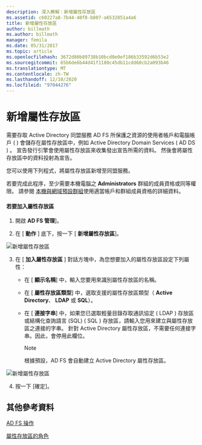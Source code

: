 ```yaml
---
description: 深入瞭解：新增屬性存放區
ms.assetid: c60227a8-7b44-40f8-b807-a6532851a4a6
title: 新增屬性存放區
author: billmath
ms.author: billmath
manager: femila
ms.date: 05/31/2017
ms.topic: article
ms.openlocfilehash: 3672d80b89738b10bcd0e0ef186b33592d6b53e2
ms.sourcegitcommit: 65b6de6b44d41f1180c45db11cdd60cb2a093b46
ms.translationtype: MT
ms.contentlocale: zh-TW
ms.lasthandoff: 12/10/2020
ms.locfileid: "97044276"
---
```

# <a name="add-an-attribute-store"></a>新增屬性存放區


需要存取 Active Directory 同盟服務 AD FS 所保護之資源的使用者帳戶和電腦帳戶 \( \) 會儲存在屬性存放區中，例如 Active Directory Domain Services \( AD DS \) 。 宣告發行引擎會使用屬性存放區來收集發出宣告所需的資料。 然後會將屬性存放區中的資料投射為宣告。

您可以使用下列程式，將屬性存放區新增至同盟服務。

若要完成此程序，至少需要本機電腦之 **Administrators** 群組的成員資格或同等權限。  請參閱 [本機與網域預設群組](https://go.microsoft.com/fwlink/?LinkId=83477)使用適當帳戶和群組成員資格的詳細資料。

#### <a name="to-add-an-attribute-store"></a>若要加入屬性存放區

1.  開啟 **AD FS 管理**]。

2.  在 [ **動作** ] 底下，按一下 [ **新增屬性存放區**]。

![新增屬性存放區](media/Add-an-Attribute-Store/addstore1.PNG)

3. 在 [ **加入屬性存放區** ] 對話方塊中，為您想要加入的屬性存放區設定下列屬性：

   -   在 [ **顯示名稱**] 中，輸入您要用來識別屬性存放區的名稱。

   -   在 [ **屬性存放區類型**] 中，選取支援的屬性存放區類型（ **Active Directory**、 **LDAP** 或 **SQL**）。

   -   在 [ **連接字串**] 中，如果您已選取輕量目錄存取通訊協定 \( LDAP \) 存放區或結構化查詢語言 (SQL) \( SQL \) 存放區，請輸入您用來建立與屬性存放區之連接的字串。 針對 Active Directory 屬性存放區，不需要任何連接字串。因此，會停用此欄位。

       > [!NOTE]
       > 根據預設，AD FS 會自動建立 Active Directory 屬性存放區。

![新增屬性存放區](media/Add-an-Attribute-Store/addstore2.PNG)

4. 按一下 [確定]。

## <a name="additional-references"></a>其他參考資料

[AD FS 操作](../ad-fs-operations.md)

[屬性存放區的角色](../../ad-fs/technical-reference/The-Role-of-Attribute-Stores.md)

